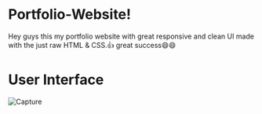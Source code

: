# Portfolio-Website!
Hey guys this my portfolio website with great responsive and clean UI made with the just raw HTML & CSS.:thumbsup: great success:smile::smile:


# User Interface 


![Capture](https://user-images.githubusercontent.com/86045021/186213490-bfd291fb-86f3-4301-9384-69dcddde55c1.JPG)

